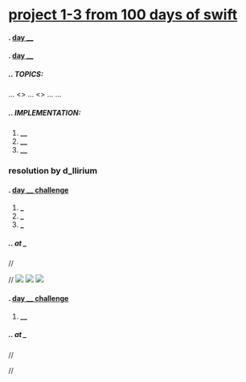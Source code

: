 # [project 1-3 from 100 days of swift](https://www.hackingwithswift.com/100)
#### . [day **__**](https://www.hackingwithswift.com/100/**__**)
#### . [day **__**](https://www.hackingwithswift.com/100/**__**)
##### .. TOPICS: 
... <>
... <>
... <FileManager>
... <typecasting>

##### .. IMPLEMENTATION:
1. **__**
2. **__**
3. **__**


### resolution by d_llirium
####  . [day **__** challenge](https://www.hackingwithswift.com/100/)
1.  **_**
2. **_**
3. **_**
##### .. at **_**
//
    
//
![](**PlaySelectFlag_ShowCorrectAnswer.gif**)
![](**PlaySelectFlag_ShowCorrectAnswer.gif**)
![](**FinalPlay_RetakeQuiz.gif**)

####  . [day **__** challenge](https://www.hackingwithswift.com/100/)
1.  **__**
##### .. at **_**
//
    
//
